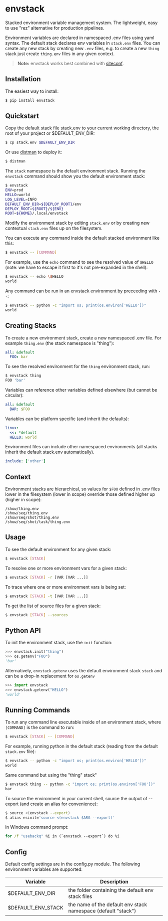 envstack
========

Stacked environment variable management system. The lightweight, easy to use
"rez" alternative for production pipelines.

Environment variables are declared in namespaced .env files using yaml syntax.
The default stack declares env variables in `stack.env` files. You can create any
new stack by creating new `.env` files, e.g. to create a new `thing` stack just
create `thing.env` files in any given context.

> **Note:** envstack works best combined with [siteconf](https://github.com/rsgalloway/siteconf).

## Installation

The easiest way to install:

```bash
$ pip install envstack
```

## Quickstart

Copy the default stack file stack.env to your current working directory, the root of your project or $DEFAULT_ENV_DIR:

```bash
$ cp stack.env $DEFAULT_ENV_DIR
```

Or use [distman](https://github.com/rsgalloway/distman) to deploy it:

```bash
$ distman
```

The `stack` namespace is the default environment stack. Running the `envstack` command
should show you the default environment stack:

```bash
$ envstack
ENV=prod
HELLO=world
LOG_LEVEL=INFO
DEFAULT_ENV_DIR=${DEPLOY_ROOT}/env
DEPLOY_ROOT=${ROOT}/${ENV}
ROOT=${HOME}/.local/envstack
```

Modify the environment stack by editing `stack.env` or by creating new contextual
`stack.env` files up on the filesystem.

You can execute any command inside the default stacked environment like this:

```bash
$ envstack -- [COMMAND]
```

For example, use the `echo` command to see the resolved value of `$HELLO` (note: we have to
escape it first to it's not pre-expanded in the shell):

```bash 
$ envstack -- echo \$HELLO
world
```

Any command can be run in an envstack environment by preceeding with `--`:

```bash
$ envstack -- python -c "import os; print(os.environ['HELLO'])"
world
```

## Creating Stacks

To create a new environment stack, create a new namespaced .env file.
For example `thing.env` (the stack namespace is "thing"):

```yaml
all: &default
  FOO: bar
```

To see the resolved environment for the `thing` environment stack, run:

```bash
$ envstack thing
FOO 'bar'
```

Variables can reference other variables defined elsewhere (but cannot be circular):

```yaml
all: &default
  BAR: $FOO
```

Variables can be platform specific (and inherit the defaults):

```yaml
linux:
  <<: *default
  HELLO: world
```

Environment files can include other namespaced environments (all stacks inherit the default stack.env automatically).

```yaml
include: ['other']
```

## Context

Environment stacks are hierarchical, so values for `$FOO` defined in .env files lower
in the filesystem (lower in scope) override those defined higher up (higher in scope):

```
/show/thing.env
/show/seq/thing.env
/show/seq/shot/thing.env
/show/seq/shot/task/thing.env
```


## Usage

To see the default environment for any given stack:

```bash
$ envstack [STACK]
```

To resolve one or more environment vars for a given stack:

```bash
$ envstack [STACK] -r [VAR [VAR ...]]
```

To trace where one or more environment vars is being set:

```bash
$ envstack [STACK] -t [VAR [VAR ...]]
```

To get the list of source files for a given stack:

```bash
$ envstack [STACK] --sources
```

## Python API

To init the environment stack, use the `init` function:

```python
>>> envstack.init("thing")
>>> os.getenv("FOO")
'bar'
```

Alternatively, `envstack.getenv` uses the default environment stack `stack` and can be
a drop-in replacement for `os.getenv` 

```python
>>> import envstack
>>> envstack.getenv("HELLO")
'world'
```

## Running Commands

To run any command line executable inside of an environment stack, where `[COMMAND]`
is the command to run:

```bash
$ envstack [STACK] -- [COMMAND]
```

For example, running python in the default stack (reading from the default `stack.env` file):

```bash
$ envstack -- python -c "import os; print(os.environ['HELLO'])"
world
```

Same command but using the "thing" stack"

```bash
$ envstack thing -- python -c "import os; print(os.environ['FOO'])"
bar
```

To source the environment in your current shell, source the output of --export (and create
an alias for convenience):

```bash
$ source <(envstack --export)
$ alias esinit='source <(envstack $ARG --export)'
```

In Windows command prompt:

```cmd
for /f "usebackq" %i in (`envstack --export`) do %i
```

## Config

Default config settings are in the config.py module. The following environment variables are supported:

| Variable            | Description |
|---------------------|-------------|
| $DEFAULT_ENV_DIR    | the folder containing the default env stack files |
| $DEFAULT_ENV_STACK  | the name of the default env stack namespace (default "stack") |
